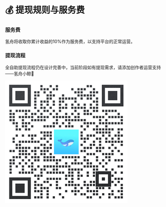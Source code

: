 # 💰 提现规则与服务费

### 服务费

氢舟将收取你累计收益的10%作为服务费，以支持平台的正常运营。

### 提现流程

全自助提现流程仍在设计完善中，当前阶段如有提现需求，请添加创作者运营支持——氢舟小鲸🐳

![](../.gitbook/assets/小鲸企微.png)
